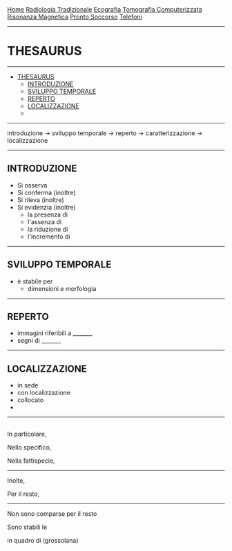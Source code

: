 <div class="topnav">
  <a href="https://sl-rad.github.io/SL-Rad-Vademecum">Home</a>
  <a href="https://sl-rad.github.io/SL-Rad-Vademecum/radiologia_tradizionale.html">Radiologia Tradizionale</a>
  <a href="https://sl-rad.github.io/SL-Rad-Vademecum/ecografia.html">Ecografia</a>
  <a href="https://sl-rad.github.io/SL-Rad-Vademecum/tomografia_computerizzata.html">Tomografia Computerizzata</a>
  <a href="https://sl-rad.github.io/SL-Rad-Vademecum/risonanza_magnetica.html">Risonanza Magnetica</a>
  <a href="https://sl-rad.github.io/SL-Rad-Vademecum/pronto_soccorso.html">Pronto Soccorso</a>
  <a href="https://sl-rad.github.io/SL-Rad-Vademecum/contatti.html">Telefoni</a>
</div>

- - -

# THESAURUS

- - -

- [THESAURUS](#thesaurus)
  - [INTRODUZIONE](#introduzione)
  - [SVILUPPO TEMPORALE](#sviluppo-temporale)
  - [REPERTO](#reperto)
  - [LOCALIZZAZIONE](#localizzazione)
  - [](#)


- - -

introduzione &rarr; sviluppo temporale &rarr; reperto &rarr; caratterizzazione &rarr; localizzazione

---

## INTRODUZIONE

- Si osserva
- Si conferma (inoltre)
- Si rileva (inoltre)
- Si evidenzia (inoltre)
  - la presenza di
  - l'assenza di
  - la riduzione di
  - l'incremento di

---

## SVILUPPO TEMPORALE

- è stabile per 
  - dimensioni e morfologia

---

## REPERTO
- immagini riferibili a _______
- segni di _______


---

## LOCALIZZAZIONE

- in sede
- con localizzazione
- collocato
- 


---

## 

In particolare,

Nello specifico,

Nella fattispecie,

---

Inolte,

Per il resto,

---


Non sono comparse per il resto

Sono stabili le

in quadro di (grossolana)